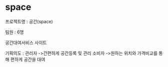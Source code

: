  <h1>space</h1>
 
프로젝트명 : 공간(space)

팀원 :  6명

공간대여서비스 사이트

기획의도 :
관리자 ->간편하게 공간등록 및 관리
소비자 ->원하는 위치와 가격비교를 통해 편하게 공간을 대여






